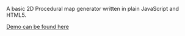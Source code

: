 A basic 2D Procedural map generator written in plain JavaScript and HTML5.

<a href="https://raf48.github.io/2d-procedural-map/">Demo can be found here</a>
